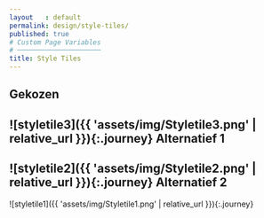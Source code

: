 ```yaml
---
layout   : default
permalink: design/style-tiles/
published: true
# Custom Page Variables
# ─────────────────────
title: Style Tiles
---
```


Gekozen
-------
![styletile3]({{ 'assets/img/Styletile3.png' | relative_url }}){:.journey}
Alternatief 1
-------------
![styletile2]({{ 'assets/img/Styletile2.png' | relative_url }}){:.journey}
Alternatief 2
-------------
![styletile1]({{ 'assets/img/Styletile1.png' | relative_url }}){:.journey}